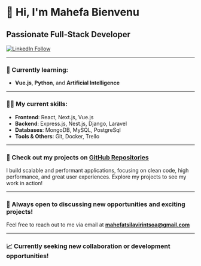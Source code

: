 # 👋 Hi, I'm **Mahefa Bienvenu**  
## Passionate Full-Stack Developer

[![LinkedIn Follow](https://img.shields.io/badge/Follow%20me%20on-LinkedIn-blue?style=for-the-badge&logo=linkedin)](https://www.linkedin.com/in/mahefa-bienvenu-575188287/)  

---

### 🌱 Currently learning:  
- **Vue.js**, **Python**, and **Artificial Intelligence**  

---

### 👨‍💻 My current skills:  
- **Frontend**: React, Next.js, Vue.js 
- **Backend**: Express.js, Nest.js, Django, Laravel 
- **Databases**: MongoDB, MySQL, PostgreSql
- **Tools & Others**: Git, Docker, Trello

---

### 🚀 Check out my projects on [GitHub Repositories](https://github.com/mahf-TB?tab=repositories)  

I build scalable and performant applications, focusing on clean code, high performance, and great user experiences. Explore my projects to see my work in action!

---

### 💬 Always open to discussing new opportunities and exciting projects!  
Feel free to reach out to me via email at **mahefatsilavirintsoa@gmail.com**

---

### 📈 Currently seeking new collaboration or development opportunities!
